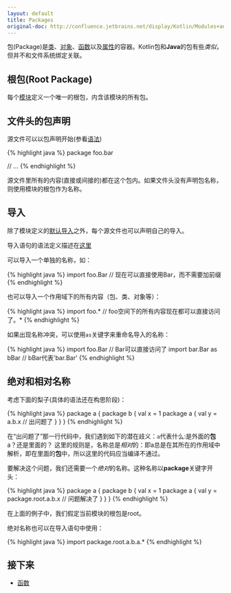 ```yaml
---
layout: default
title: Packages
original-doc: http://confluence.jetbrains.net/display/Kotlin/Modules+and+Compilation
---
```


包(Package)是[类](posts/classes-and-inheritance)、[对象](posts/object-expressions-and-declarations)、[函数](posts/functions)以及[属性](posts/properties-and-fields)的容器。Kotlin包和**Java**的包有些*类似*，但并不和文件系统绑定关联。

## 根包(Root Package)

每个[模块](posts/modules-and-compilation)定义一个唯一的根包，内含该模块的所有包。

## 文件头的包声明

源文件可以以包声明开始(参看[语法](posts/grammar#package-header))

{% highlight java %}
package foo.bar

// ...
{% endhighlight %}

源文件里所有的内容(直接或间接的)都在这个包内。如果文件头没有声明包名称，则使用模块的根包作为名称。

## 导入

除了模块定义的[默认导入](posts/modules-and-compilation#default-imports)之外，每个源文件也可以声明自己的导入。

导入语句的语法定义描述在[这里](posts/grammar#import)

可以导入一个单独的名称，如：

{% highlight java %}
import foo.Bar // 现在可以直接使用Bar，而不需要加前缀
{% endhighlight %}

也可以导入一个作用域下的所有内容（包、类、对象等）：

{% highlight java %}
import foo.* // foo空间下的所有内容现在都可以直接访问了。*
{% endhighlight %}

如果出现名称冲突，可以使用`as`关键字来重命名导入的名称：

{% highlight java %}
import foo.Bar // Bar可以直接访问了
import bar.Bar as bBar // bBar代表'bar.Bar'
{% endhighlight %}


## 绝对和相对名称

考虑下面的梨子(具体的语法还在构思阶段)：

{% highlight java %}
package a {
  package b {
    val x = 1
    package a {
      val y = a.b.x // 出问题了
    }
  }
}
{% endhighlight %}

在“出问题了”那一行代码中，我们遇到如下的潜在歧义：`a`代表什么:是外面的**包** a？还是里面的？
这里的规则是，名称总是*相对*的：即a总是在其所在的作用域中解析，即在里面的**包**中，所以这里的代码应当编译不通过。

要解决这个问题，我们还需要一个*绝对*的名称。这种名称以**package**关键字开头：

{% highlight java %}
package a {
  package b {
    val x = 1
    package a {
      val y = package.root.a.b.x // 问题解决了
    }
  }
}
{% endhighlight %}

在上面的例子中，我们假定当前模块的根包是root。


绝对名称也可以在导入语句中使用：

{% highlight java %}
import package.root.a.b.a.*
{% endhighlight %}

## 接下来
* [函数](posts/functions)






